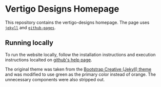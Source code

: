 # Vertigo Designs Homepage

This repository contains the vertigo-designs homepage. The page uses
[`jekyll`](https://jekyllrb.com/) and [`github-pages`](https://pages.github.com/).

## Running locally

To run the website locally, follow the installation instructions and execution instructions localted
on [github's help page](https://docs.github.com/en/free-pro-team@latest/github/working-with-github-pages/testing-your-github-pages-site-locally-with-jekyll).

The original theme was taken from the [Bootstrap Creative (Jekyll)
theme](https://github.com/vvalchev/creative-theme-jekyll-new) and was modified to use green as
the primary color instead of orange. The unnecessary components were also stripped out.
